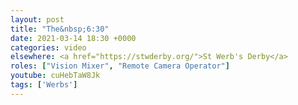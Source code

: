 ```yaml
---
layout: post
title: "The&nbsp;6:30"
date: 2021-03-14 18:30 +0000
categories: video
elsewhere: <a href="https://stwderby.org/">St Werb's Derby</a>
roles: ["Vision Mixer", "Remote Camera Operator"]
youtube: cuHebTaW8Jk
tags: ['Werbs']
---
```

